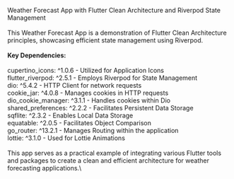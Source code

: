 Weather Forecast App with Flutter Clean Architecture and Riverpod State Management\
\
This Weather Forecast App is a demonstration of Flutter Clean Architecture principles, showcasing efficient state management using Riverpod.\
\
**Key Dependencies:**\
\
cupertino_icons: ^1.0.6 - Utilized for Application Icons\
flutter_riverpod: ^2.5.1 - Employs Riverpod for State Management\
dio: ^5.4.2 - HTTP Client for network requests\
cookie_jar: ^4.0.8 - Manages cookies in HTTP requests\
dio_cookie_manager: ^3.1.1 - Handles cookies within Dio\
shared_preferences: ^2.2.2 - Facilitates Persistent Data Storage\
sqflite: ^2.3.2 - Enables Local Data Storage\
equatable: ^2.0.5 - Facilitates Object Comparison\
go_router: ^13.2.1 - Manages Routing within the application\
lottie: ^3.1.0 - Used for Lottie Animations\
\
This app serves as a practical example of integrating various Flutter tools and packages to create a clean and efficient architecture for weather forecasting applications.\
